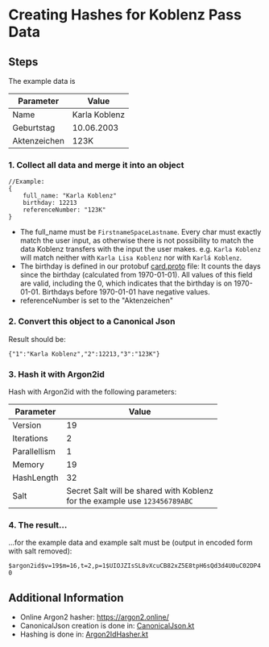 # Creating Hashes for Koblenz Pass Data

## Steps

The example data is

| Parameter    | Value         |
|--------------|---------------|
| Name         | Karla Koblenz |
| Geburtstag   | 10.06.2003    |
| Aktenzeichen | 123K          |


### 1. Collect all data and merge it into an object
```agsl
//Example:
{
    full_name: "Karla Koblenz"
    birthday: 12213
    referenceNumber: "123K"
}
```

- The full_name must be `FirstnameSpaceLastname`. Every char must exactly match the user input, as otherwise there is not possibility to match the data Koblenz transfers with the input the user makes.
e.g. `Karla Koblenz` will match neither with `Karla Lisa Koblenz` nor with `Karlá Koblenz`.
- The birthday is defined in our protobuf [card.proto](../frontend/card.proto) file: It counts the days since the birthday (calculated from 1970-01-01).
  All values of this field are valid, including the 0, which indicates that the birthday is on 1970-01-01. Birthdays before 1970-01-01 have negative values.
- referenceNumber is set to the "Aktenzeichen"


### 2. Convert this object to a Canonical Json
 Result should be:
 ```
 {"1":"Karla Koblenz","2":12213,"3":"123K"}
 ```

### 3. Hash it with Argon2id

Hash with Argon2id with the following parameters:

| Parameter    | Value                                                                          |
|--------------|--------------------------------------------------------------------------------|
| Version      | 19                                                                             | 
| Iterations   | 2                                                                              | 
| Parallellism | 1                                                                              | 
| Memory       | 19                                                                             | 
| HashLength   | 32                                                                             | 
| Salt         | Secret Salt will be shared with Koblenz<br/>for the example use `123456789ABC` | 


### 4. The result...
...for the example data and example salt must be (output in encoded form with salt removed):

`$argon2id$v=19$m=16,t=2,p=1$UIOJZIsSL8vXcuCB82xZ5E8tpH6sQd3d4U0uC02DP40`


## Additional Information

- Online Argon2 hasher: https://argon2.online/
- CanonicalJson creation is done in: [CanonicalJson.kt](../backend/src/main/kotlin/app/ehrenamtskarte/backend/verification/CanonicalJson.kt)
- Hashing is done in: [Argon2IdHasher.kt](../backend/src/main/kotlin/app/ehrenamtskarte/backend/verification/Argon2IdHasher.kt)

